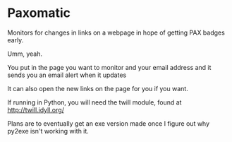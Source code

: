 Paxomatic
=========

Monitors for changes in links on a webpage in hope of getting PAX badges early. 

Umm, yeah. 

You put in the page you want to monitor and your email address and it sends you an email alert when it updates

It can also open the new links on the page for you if you want. 

If running in Python, you will need the twill module, found at http://twill.idyll.org/

Plans are to eventually get an exe version made once I figure out why py2exe isn't working with it. 
